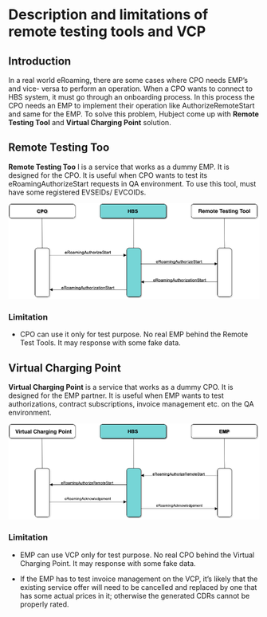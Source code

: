 
#  Description and limitations of remote testing tools and VCP

## Introduction

In a real world eRoaming, there are some cases where CPO needs EMP’s and vice-
versa to perform an operation. When a CPO wants to connect to HBS system, it
must go through an onboarding process. In this process the CPO needs an EMP to
implement their operation like AuthorizeRemoteStart and same for the EMP. To
solve this problem, Hubject come up with **Remote Testing Tool** and **Virtual
Charging Point** solution.

## Remote Testing Too

 **Remote Testing Too** l is a service that works as a dummy EMP. It is
designed for the CPO. It is useful when CPO wants to test its
eRoamingAuthorizeStart requests in QA environment. To use this tool, must have
some registered EVSEIDs/ EVCOIDs.

![](attachments/3626500386/3626500402.png?width=760)

### Limitation

  * CPO can use it only for test purpose. No real EMP behind the Remote Test Tools. It may response with some fake data.

## Virtual Charging Point

 **Virtual Charging Point** is a service that works as a dummy CPO. It is
designed for the EMP partner. It is useful when EMP wants to test
authorizations, contract subscriptions, invoice management etc. on the QA
environment.

![](attachments/3626500386/3626500396.png?width=760)

### Limitation

  * EMP can use VCP only for test purpose. No real CPO behind the Virtual Charging Point. It may response with some fake data.

  * If the EMP has to test invoice management on the VCP, it’s likely that the existing service offer will need to be cancelled and replaced by one that has some actual prices in it; otherwise the generated CDRs cannot be properly rated.

